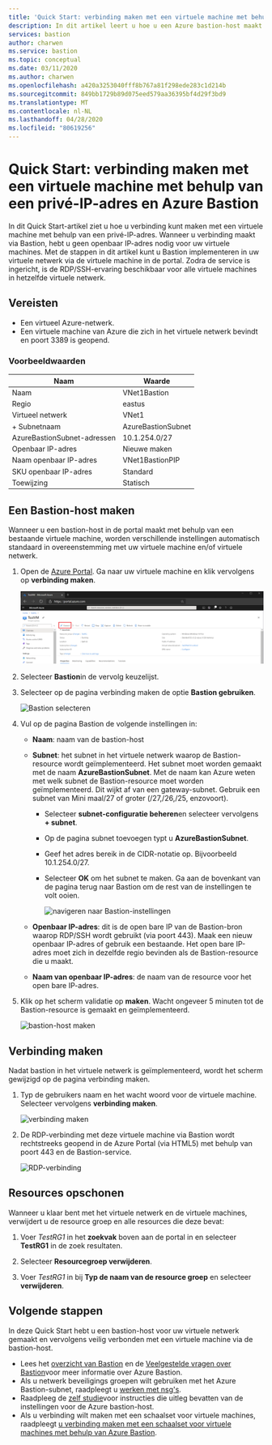 ```yaml
---
title: 'Quick Start: verbinding maken met een virtuele machine met behulp van een privé-IP-adres: Azure Bastion'
description: In dit artikel leert u hoe u een Azure bastion-host maakt op basis van een virtuele machine en veilig verbinding maakt met behulp van een privé-IP-adres.
services: bastion
author: charwen
ms.service: bastion
ms.topic: conceptual
ms.date: 03/11/2020
ms.author: charwen
ms.openlocfilehash: a420a3253040fff8b767a81f298ede283c1d214b
ms.sourcegitcommit: 849bb1729b89d075eed579aa36395bf4d29f3bd9
ms.translationtype: MT
ms.contentlocale: nl-NL
ms.lasthandoff: 04/28/2020
ms.locfileid: "80619256"
---
```

# <a name="quickstart-connect-to-a-virtual-machine-using-a-private-ip-address-and-azure-bastion"></a>Quick Start: verbinding maken met een virtuele machine met behulp van een privé-IP-adres en Azure Bastion

In dit Quick Start-artikel ziet u hoe u verbinding kunt maken met een virtuele machine met behulp van een privé-IP-adres. Wanneer u verbinding maakt via Bastion, hebt u geen openbaar IP-adres nodig voor uw virtuele machines. Met de stappen in dit artikel kunt u Bastion implementeren in uw virtuele netwerk via de virtuele machine in de portal. Zodra de service is ingericht, is de RDP/SSH-ervaring beschikbaar voor alle virtuele machines in hetzelfde virtuele netwerk.

## <a name="prerequisites"></a><a name="prereq"></a>Vereisten

* Een virtueel Azure-netwerk.
* Een virtuele machine van Azure die zich in het virtuele netwerk bevindt en poort 3389 is geopend.

### <a name="example-values"></a>Voorbeeldwaarden

|**Naam** | **Waarde** |
| --- | --- |
| Naam |  VNet1Bastion |
| Regio | eastus |
| Virtueel netwerk |  VNet1 |
| + Subnetnaam | AzureBastionSubnet |
| AzureBastionSubnet-adressen |  10.1.254.0/27 |
| Openbaar IP-adres |  Nieuwe maken |
| Naam openbaar IP-adres | VNet1BastionPIP  |
| SKU openbaar IP-adres |  Standard  |
| Toewijzing  | Statisch |

## <a name="create-a-bastion-host"></a><a name="createvmset"></a>Een Bastion-host maken

Wanneer u een bastion-host in de portal maakt met behulp van een bestaande virtuele machine, worden verschillende instellingen automatisch standaard in overeenstemming met uw virtuele machine en/of virtuele netwerk.

1. Open de [Azure Portal](https://portal.azure.com). Ga naar uw virtuele machine en klik vervolgens op **verbinding maken**.

   ![instellingen voor virtuele machines](./media/quickstart-host-portal/vm-settings.png)
1. Selecteer **Bastion**in de vervolg keuzelijst.
1. Selecteer op de pagina verbinding maken de optie **Bastion gebruiken**.

   ![Bastion selecteren](./media/quickstart-host-portal/select-bastion.png)

1. Vul op de pagina Bastion de volgende instellingen in:

   * **Naam**: naam van de bastion-host
   * **Subnet**: het subnet in het virtuele netwerk waarop de Bastion-resource wordt geïmplementeerd. Het subnet moet worden gemaakt met de naam **AzureBastionSubnet**. Met de naam kan Azure weten met welk subnet de Bastion-resource moet worden geïmplementeerd. Dit wijkt af van een gateway-subnet. Gebruik een subnet van Mini maal/27 of groter (/27,/26,/25, enzovoort).
   
      * Selecteer **subnet-configuratie beheren**en selecteer vervolgens **+ subnet**.
      * Op de pagina subnet toevoegen typt u **AzureBastionSubnet**.
      * Geef het adres bereik in de CIDR-notatie op. Bijvoorbeeld 10.1.254.0/27.
      * Selecteer **OK** om het subnet te maken. Ga aan de bovenkant van de pagina terug naar Bastion om de rest van de instellingen te volt ooien.

         ![navigeren naar Bastion-instellingen](./media/quickstart-host-portal/navigate-bastion.png)
   * **Openbaar IP-adres**: dit is de open bare IP van de Bastion-bron waarop RDP/SSH wordt gebruikt (via poort 443). Maak een nieuw openbaar IP-adres of gebruik een bestaande. Het open bare IP-adres moet zich in dezelfde regio bevinden als de Bastion-resource die u maakt.
   * **Naam van openbaar IP-adres**: de naam van de resource voor het open bare IP-adres.
1. Klik op het scherm validatie op **maken**. Wacht ongeveer 5 minuten tot de Bastion-resource is gemaakt en geïmplementeerd.

   ![bastion-host maken](./media/quickstart-host-portal/bastion-settings.png)

## <a name="connect"></a><a name="connect"></a>Verbinding maken

Nadat bastion in het virtuele netwerk is geïmplementeerd, wordt het scherm gewijzigd op de pagina verbinding maken.

1. Typ de gebruikers naam en het wacht woord voor de virtuele machine. Selecteer vervolgens **verbinding maken**.

   ![verbinding maken](./media/quickstart-host-portal/connect.png)
1. De RDP-verbinding met deze virtuele machine via Bastion wordt rechtstreeks geopend in de Azure Portal (via HTML5) met behulp van poort 443 en de Bastion-service.

   ![RDP-verbinding](./media/quickstart-host-portal/443-rdp.png)

## <a name="clean-up-resources"></a>Resources opschonen

Wanneer u klaar bent met het virtuele netwerk en de virtuele machines, verwijdert u de resource groep en alle resources die deze bevat:

1. Voer *TestRG1* in het **zoekvak** boven aan de portal in en selecteer **TestRG1** in de zoek resultaten.

2. Selecteer **Resourcegroep verwijderen**.

3. Voer *TestRG1* in bij **Typ de naam van de resource groep** en selecteer **verwijderen**.

## <a name="next-steps"></a>Volgende stappen

In deze Quick Start hebt u een bastion-host voor uw virtuele netwerk gemaakt en vervolgens veilig verbonden met een virtuele machine via de bastion-host.

* Lees het [overzicht van Bastion](bastion-overview.md) en de [Veelgestelde vragen over Bastion](bastion-faq.md)voor meer informatie over Azure Bastion.
* Als u netwerk beveiligings groepen wilt gebruiken met het Azure Bastion-subnet, raadpleegt u [werken met nsg's](bastion-nsg.md).
* Raadpleeg de [zelf studie](bastion-create-host-portal.md)voor instructies die uitleg bevatten van de instellingen voor de Azure bastion-host.
* Als u verbinding wilt maken met een schaalset voor virtuele machines, raadpleegt [u verbinding maken met een schaalset voor virtuele machines met behulp van Azure Bastion](bastion-connect-vm-scale-set.md).